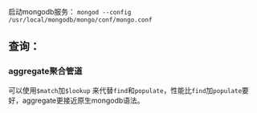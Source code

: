 启动mongodb服务：
`mongod --config /usr/local/mongodb/mongo/conf/mongo.conf`

## 查询：
### aggregate聚合管道
可以使用`$match`加`$lookup` 来代替`find`和`populate`，性能比`find`加`populate`要好，aggregate更接近原生mongodb语法。